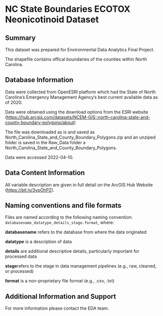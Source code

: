 # NC State Boundaries ECOTOX Neonicotinoid Dataset


## Summary
This dataset was prepared for Environmental Data Analytics Final Project. 

The shapefile contains offical boundaries of the counties within North Carolina.

## Database Information
Data were collected from OpenESRI platform which had the State of North Carolina’s Emergency Management Agency’s best current available data as of 2020. 

Data were obtained using the download options from the ESRI website (https://hub.arcgis.com/datasets/NCEM-GIS::north-carolina-state-and-county-boundary-polygons/about)

The file was downloaded as is and saved as North_Carolina_State_and_County_Boundary_Polygons.zip and an unziped folder is saved in the Raw_Data folder a North_Carolina_State_and_County_Boundary_Polygons. 

Data were accessed 2022-04-10.

## Data Content Information

All variable description are given in full detail on the ArcGIS Hub Website (https://bit.ly/3vpOhPZ). 

## Naming conventions and file formats
Files are named according to the following naming convention: `databasename_datatype_details_stage.format`, where: 

**databasename** refers to the database from where the data originated

**datatype** is a description of data 

**details** are additional descriptive details, particularly important for processed data 

**stage**refers to the stage in data management pipelines (e.g., raw, cleaned, or processed)

**format** is a non-proprietary file format (e.g., .csv, .txt)

## Additional Information and Support
For more information please contact the EDA team. 